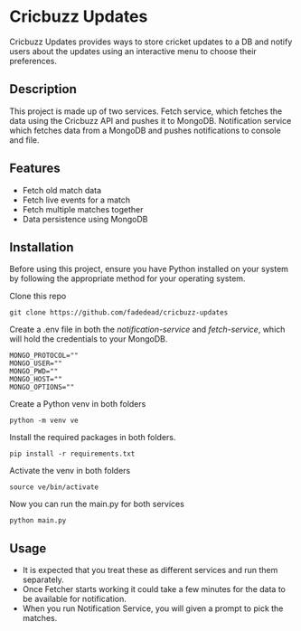 # Cricbuzz Updates

Cricbuzz Updates provides ways to store cricket updates to a DB and notify users about the updates using an interactive menu to choose their preferences.

## Description

This project is made up of two services. Fetch service, which fetches the data using the Cricbuzz API and pushes it to MongoDB. Notification service which fetches data from a MongoDB and pushes notifications to console and file.

## Features

- Fetch old match data
- Fetch live events for a match
- Fetch multiple matches together
- Data persistence using MongoDB

## Installation

Before using this project, ensure you have Python installed on your system by following the appropriate method for your operating system.

Clone this repo

```
git clone https://github.com/fadedead/cricbuzz-updates
```

Create a .env file in both the _notification-service_ and _fetch-service_, which will hold the credentials to your MongoDB.

```
MONGO_PROTOCOL=""
MONGO_USER=""
MONGO_PWD=""
MONGO_HOST=""
MONGO_OPTIONS=""
```

Create a Python venv in both folders

```
python -m venv ve
```

Install the required packages in both folders.

```
pip install -r requirements.txt
```

Activate the venv in both folders

```
source ve/bin/activate
```

Now you can run the main.py for both services

```
python main.py
```

## Usage

- It is expected that you treat these as different services and run them separately.
- Once Fetcher starts working it could take a few minutes for the data to be available for notification.
- When you run Notification Service, you will given a prompt to pick the matches.
